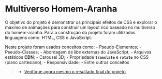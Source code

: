 # Multiverso Homem-Aranha

O objetivo do projeto é demonstrar os principais efeitos de CSS e explorar o máximo de animações para construir um layout rico baseado no multiverso do homem-aranha. Para a construção do projeto foram utilizados linguagens como: HTML, CSS e JavaScript.

Neste projeto foram usados conceitos como:
    - Pseudo-Elementos;
    - Pseudo-Classes;
    - Abordagem de *libs* externas do JavaScript;
    - Arquivos estáticos **CDN**;
    - Carousel 3D;
    - Propriedade **`translate`** e **`rotate`** no CSS (plano cartesiano);
    - Responsividade;
    - Entre outros conceitos


> - [Verifique agora mesmo o resultado final do projeto](https://nckz06.github.io/spider-man-multiverse/)